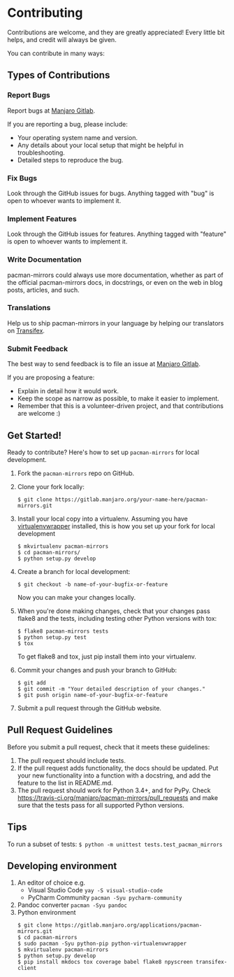 # Contributing

Contributions are welcome, and they are greatly appreciated! Every
little bit helps, and credit will always be given.

You can contribute in many ways:

## Types of Contributions

### Report Bugs

Report bugs at [Manjaro Gitlab](https://gitlab.manjaro.org/applications/pacman-mirrors/issues).

If you are reporting a bug, please include:

- Your operating system name and version.
- Any details about your local setup that might be helpful in troubleshooting.
- Detailed steps to reproduce the bug.

### Fix Bugs

Look through the GitHub issues for bugs. Anything tagged with "bug"
is open to whoever wants to implement it.

### Implement Features

Look through the GitHub issues for features. Anything tagged with "feature"
is open to whoever wants to implement it.

### Write Documentation

pacman-mirrors could always use more documentation, whether as part of the
official pacman-mirrors docs, in docstrings, or even on the web in blog posts,
articles, and such.

### Translations

Help us to ship pacman-mirrors in your language by helping our translators on [Transifex](https://www.transifex.com/manjarolinux/manjaro-pacman-mirrors/dashboard/).

### Submit Feedback

The best way to send feedback is to file an issue at [Manjaro Gitlab](https://gitlab.manjaro.org/applications/pacman-mirrors/issues).

If you are proposing a feature:

- Explain in detail how it would work.
- Keep the scope as narrow as possible, to make it easier to implement.
- Remember that this is a volunteer-driven project, and that contributions
  are welcome :)

## Get Started!

Ready to contribute? Here's how to set up `pacman-mirrors` for local development.

1. Fork the `pacman-mirrors` repo on GitHub.
2. Clone your fork locally:
    ```
    $ git clone https://gitlab.manjaro.org/your-name-here/pacman-mirrors.git
    ```
3. Install your local copy into a virtualenv. Assuming you have [virtualenvwrapper](https://virtualenvwrapper.readthedocs.io/en/latest/) installed, this is how you set up your fork for local development
    ```    
    $ mkvirtualenv pacman-mirrors
    $ cd pacman-mirrors/
    $ python setup.py develop
    ```
4. Create a branch for local development:
    ```
    $ git checkout -b name-of-your-bugfix-or-feature
    ```
   Now you can make your changes locally.

5. When you're done making changes, check that your changes pass flake8 and the tests, including testing other Python versions with tox:
    ```
    $ flake8 pacman-mirrors tests
    $ python setup.py test
    $ tox
    ```
    To get flake8 and tox, just pip install them into your virtualenv.

6. Commit your changes and push your branch to GitHub:
    ```
    $ git add
    $ git commit -m "Your detailed description of your changes."
    $ git push origin name-of-your-bugfix-or-feature
    ```
7. Submit a pull request through the GitHub website.

## Pull Request Guidelines

Before you submit a pull request, check that it meets these guidelines:

1. The pull request should include tests.
2. If the pull request adds functionality, the docs should be updated. Put
   your new functionality into a function with a docstring, and add the
   feature to the list in README.md.
3. The pull request should work for Python 3.4+, and for PyPy. Check
   https://travis-ci.org/manjaro/pacman-mirrors/pull_requests
   and make sure that the tests pass for all supported Python versions.

## Tips

To run a subset of tests:
    ```
    $ python -m unittest tests.test_pacman_mirrors
    ```
## Developing environment

1. An editor of choice e.g.
   * Visual Studio Code `yay -S visual-studio-code`
   * PyCharm Community `pacman -Syu pycharm-community`
2. Pandoc converter `pacman -Syu pandoc`
3. Python environment  
    ```
    $ git clone https://gitlab.manjaro.org/applications/pacman-mirrors.git
    $ cd pacman-mirrors
    $ sudo pacman -Syu python-pip python-virtualenvwrapper
    $ mkvirtualenv pacman-mirrors
    $ python setup.py develop
    $ pip install mkdocs tox coverage babel flake8 npyscreen transifex-client
    ```
